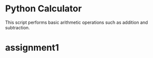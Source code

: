 # Python Calculator
This script performs basic arithmetic operations such as addition and subtraction.
# assignment1
